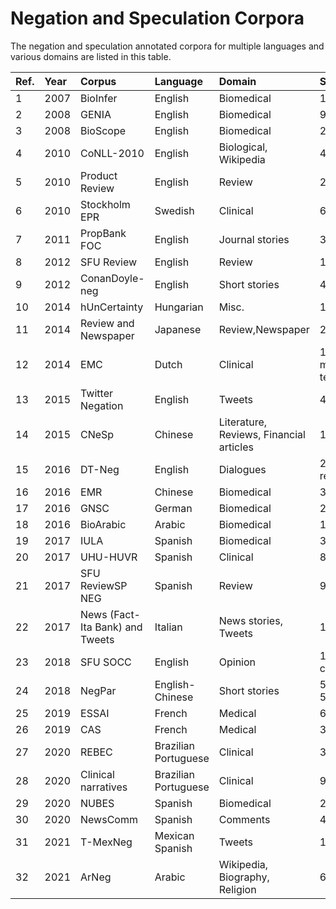 # Negation and Speculation Corpora

The negation and speculation annotated corpora for multiple languages and various domains are listed in this table.

|Ref.|Year|Corpus|Language|Domain|Size |Neg. |Spec.|Avail.|
| :--- | :---| :--- | :---| :--- | :---| :--- | :---| :--- |
|1|2007|BioInfer|English |Biomedical|1,100|√||√|
|2|2008|GENIA|English|Biomedical|9,372|√|√|[Link](http://www.geniaproject.org/genia-corpus)|
|3|2008|BioScope|English|Biomedical|20,924|√|√|[Link](https://rgai.sed.hu/sites/rgai.sed.hu/files/bioscope.zip)|
|4|2010|CoNLL-2010|English|Biological, Wikipedia|40,289||√|[Link](https://rgai.sed.hu/node/118)|
|5|2010|Product Review|English|Review|2,111|√|||
|6|2010|Stockholm EPR|Swedish|Clinical|6,740|√|√||
|7|2011|PropBank FOC|English|Journal stories |3,779|√||√|
|8|2012|SFU Review|English|Review|17,263 |√|√|[Link](http://www.sfu.ca/~mtaboada/SFU_Review_Corpus.html)|
|9|2012|ConanDoyle-neg|English|Short stories|4,423|√||[Link](https://www.clips.ua.ac.be/sem2012-st-neg/)|
|10|2014|hUnCertainty|Hungarian|Misc.|15,203||√||
|11|2014|Review and Newspaper|Japanese|Review,Newspaper|2,147|√||√|
|12|2014|EMC|Dutch|Clinical|12,888 medical terms|√|||
|13|2015|Twitter Negation|English|Tweets|4,000 |√|||
|14|2015|CNeSp|Chinese|Literature, Reviews, Financial articles|16,841|√|√|√|
|15|2016|DT-Neg|English|Dialogues|27,785 responses|√||√|
|16|2016|EMR|Chinese|Biomedical|36,828|√|||
|17|2016|GNSC|German|Biomedical|2,234|√|√||
|18|2016|BioArabic|Arabic|Biomedical|10,165|√|√||
|19|2017|IULA|Spanish|Biomedical|3,194|√||√|
|20|2017|UHU-HUVR|Spanish|Clinical|8,412|√|||
|21|2017|SFU ReviewSP NEG|Spanish|Review|9,455|√||√|
|22|2017|News (Fact-Ita Bank) and Tweets|Italian|News stories, Tweets|1,591|√|||
|23|2018|SFU SOCC|English|Opinion|1,043 comments|√||√|
|24|2018|NegPar|English-Chinese|Short stories|5520 E 5005 C|√||√|
|25|2019|ESSAI|French|Medical|6,547|√|√||
|26|2019|CAS|French|Medical|3,811|√|√||
|27|2020|REBEC|Brazilian Portuguese|Clinical|3,228|√|||
|28|2020|Clinical narratives|Brazilian Portuguese|Clinical|9,808|√|||
|29|2020|NUBES|Spanish|Biomedical|29,682|√|√|√|
|30|2020|NewsComm|Spanish|Comments|4,980|√||√|
|31|2021|T-MexNeg|Mexican Spanish|Tweets|13,704|√||√|
|32|2021|ArNeg|Arabic|Wikipedia, Biography, Religion|6,000|√|||

